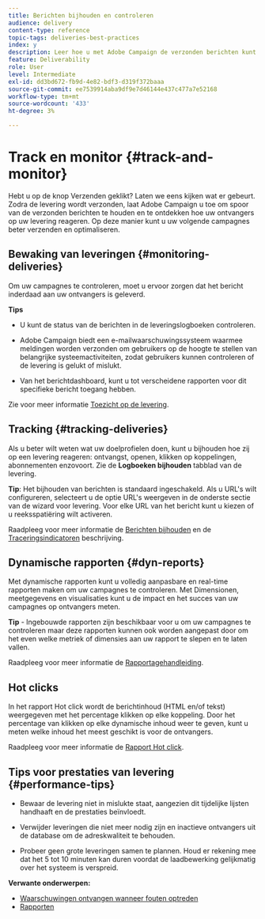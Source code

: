 ```yaml
---
title: Berichten bijhouden en controleren
audience: delivery
content-type: reference
topic-tags: deliveries-best-practices
index: y
description: Leer hoe u met Adobe Campaign de verzonden berichten kunt volgen en kunt ontdekken hoe de ontvangers op uw levering reageren
feature: Deliverability
role: User
level: Intermediate
exl-id: dd3bd672-fb9d-4e82-bdf3-d319f372baaa
source-git-commit: ee7539914aba9df9e7d46144e437c477a7e52168
workflow-type: tm+mt
source-wordcount: '433'
ht-degree: 3%

---
```


# Track en monitor {#track-and-monitor}

Hebt u op de knop Verzenden geklikt? Laten we eens kijken wat er gebeurt. Zodra de levering wordt verzonden, laat Adobe Campaign u toe om spoor van de verzonden berichten te houden en te ontdekken hoe uw ontvangers op uw levering reageren. Op deze manier kunt u uw volgende campagnes beter verzenden en optimaliseren.

## Bewaking van leveringen {#monitoring-deliveries}

Om uw campagnes te controleren, moet u ervoor zorgen dat het bericht inderdaad aan uw ontvangers is geleverd.

**Tips**

* U kunt de status van de berichten in de leveringslogboeken controleren.

* Adobe Campaign biedt een e-mailwaarschuwingssysteem waarmee meldingen worden verzonden om gebruikers op de hoogte te stellen van belangrijke systeemactiviteiten, zodat gebruikers kunnen controleren of de levering is gelukt of mislukt.

* Van het berichtdashboard, kunt u tot verscheidene rapporten voor dit specifieke bericht toegang hebben.

Zie voor meer informatie [Toezicht op de levering](../../sending/using/monitoring-a-delivery.md).

## Tracking {#tracking-deliveries}

Als u beter wilt weten wat uw doelprofielen doen, kunt u bijhouden hoe zij op een levering reageren: ontvangst, openen, klikken op koppelingen, abonnementen enzovoort. Zie de **Logboeken bijhouden** tabblad van de levering.

**Tip**: Het bijhouden van berichten is standaard ingeschakeld. Als u URL&#39;s wilt configureren, selecteert u de optie URL&#39;s weergeven in de onderste sectie van de wizard voor levering. Voor elke URL van het bericht kunt u kiezen of u reeksspatiëring wilt activeren.

Raadpleeg voor meer informatie de [Berichten bijhouden](../../sending/using/tracking-messages.md) en de [Traceringsindicatoren](../../reporting/using/tracking-indicators.md) beschrijving.

## Dynamische rapporten {#dyn-reports}

Met dynamische rapporten kunt u volledig aanpasbare en real-time rapporten maken om uw campagnes te controleren. Met Dimensionen, meetgegevens en visualisaties kunt u de impact en het succes van uw campagnes op ontvangers meten.

**Tip** - Ingebouwde rapporten zijn beschikbaar voor u om uw campagnes te controleren maar deze rapporten kunnen ook worden aangepast door om het even welke metriek of dimensies aan uw rapport te slepen en te laten vallen.

Raadpleeg voor meer informatie de [Rapportagehandleiding](../../reporting/using/about-dynamic-reports.md).

## Hot clicks

In het rapport Hot click wordt de berichtinhoud (HTML en/of tekst) weergegeven met het percentage klikken op elke koppeling. Door het percentage van klikken op elke dynamische inhoud weer te geven, kunt u meten welke inhoud het meest geschikt is voor de ontvangers.

Raadpleeg voor meer informatie de [Rapport Hot click](../../reporting/using/hot-clicks.md).

## Tips voor prestaties van levering {#performance-tips}

* Bewaar de levering niet in mislukte staat, aangezien dit tijdelijke lijsten handhaaft en de prestaties beïnvloedt.

* Verwijder leveringen die niet meer nodig zijn en inactieve ontvangers uit de database om de adreskwaliteit te behouden.

* Probeer geen grote leveringen samen te plannen. Houd er rekening mee dat het 5 tot 10 minuten kan duren voordat de laadbewerking gelijkmatig over het systeem is verspreid.

**Verwante onderwerpen:**

* [Waarschuwingen ontvangen wanneer fouten optreden](../../sending/using/receiving-alerts-when-failures-happen.md)
* [Rapporten](../../reporting/using/about-dynamic-reports.md)
